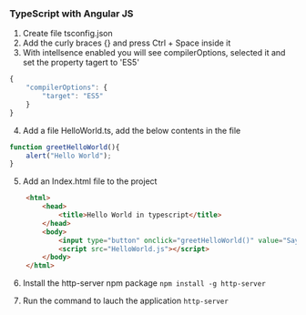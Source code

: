 ### TypeScript with Angular JS
1. Create file tsconfig.json
2. Add the curly braces {} and press Ctrl + Space inside it
3. With intellsence enabled you will see compilerOptions, selected it and set the property tagert to 'ES5'
``` typescript
{
    "compilerOptions": {
        "target": "ES5"
    }
}
```
4. Add a file HelloWorld.ts, add the below contents in the file
``` typescript
function greetHelloWorld(){
    alert("Hello World");
}
```
5. Add an Index.html file to the project 
``` html
    <html>
        <head>
            <title>Hello World in typescript</title>
        </head>
        <body>
            <input type="button" onclick="greetHelloWorld()" value="Say Hello">
            <script src="HelloWorld.js"></script>
        </body>
    </html>
```
6. Install the http-server npm package 
` npm install -g http-server `

7. Run the command to lauch the application 
` http-server `
